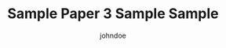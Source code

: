 ---
layout: post
category: project
publications: true
title: "Sample Paper 3 Sample Sample"
year: 2018
arxivId: 2016.95846
description: "This is a simple and minimalist template for Jekyll for those who likes to eat noodles."
author: johndoe
externalLink: false
note: "acceptance rate: 19%"
---